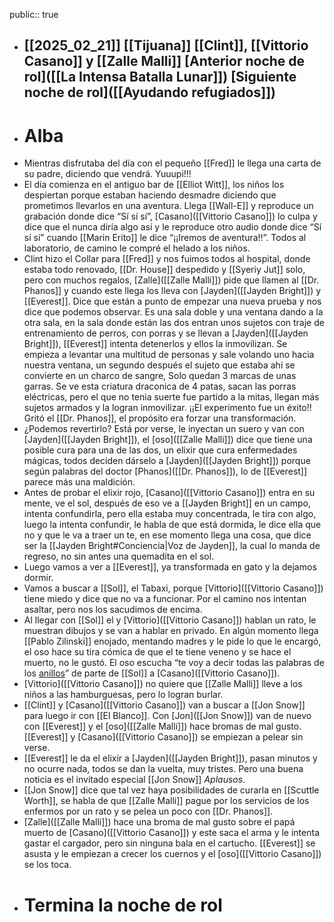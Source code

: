 public:: true

- [[2025_02_21]]
  [[Tijuana]]
  [[Clint]], [[Vittorio Casano]] y [[Zalle Malli]]
  [Anterior noche de rol]([[La Intensa Batalla Lunar]])
  [Siguiente noche de rol]([[Ayudando refugiados]]) 
  ---
- # Alba
- Mientras disfrutaba del día con el pequeño [[Fred]] le llega una carta de su padre, diciendo que vendrá. Yuuupi!!!
- El día comienza en el antiguo bar de [[Elliot Witt]], los niños los despiertan porque estaban haciendo desmadre diciendo que prometimos llevarlos en una aventura. Llega [[Wall-E]] y reproduce un grabación donde dice “Sí sí sí”, [Casano]([[Vittorio Casano]]) lo culpa y dice que el nunca diría algo así y le reproduce otro audio donde dice “Sí sí sí” cuando [[Marin Erito]] le dice  “¡¡Iremos de aventura!!”.
  Todos al laboratorio, de camino le compré el helado a los niños.
- Clint hizo el Collar para [[Fred]] y nos fuimos todos al hospital, donde estaba todo renovado, [[Dr. House]] despedido y [[Syeriy Jut]] solo, pero con muchos regalos, [Zalle]([[Zalle Malli]]) pide que llamen al [[Dr. Phanos]] y cuando este llega los lleva con [Jayden]([[Jayden Bright]]) y [[Everest]]. Dice que están a punto de empezar una nueva prueba y  nos dice que podemos observar. Es una sala doble y una ventana dando a la otra sala, en la sala donde están las dos entran unos sujetos con traje de entrenamiento de perros, con porras y se llevan a [Jayden]([[Jayden Bright]]), [[Everest]] intenta detenerlos y ellos la inmovilizan. Se empieza a levantar una multitud de personas y sale volando uno hacia nuestra ventana, un segundo después el sujeto que estaba ahí se convierte en un charco de sangre, Solo quedan 3 marcas de unas garras. Se ve esta criatura draconica de 4 patas, sacan las porras eléctricas, pero el que no tenia suerte fue partido a la mitas, llegan más sujetos armados y la logran inmovilizar. ¡¡El experimento fue un éxito!! Gritó el [[Dr. Phanos]], el propósito era forzar una transformación.
- ¿Podemos revertirlo? Está por verse, le inyectan un suero y van con [Jayden]([[Jayden Bright]]), el [oso]([[Zalle Malli]]) dice que tiene una posible cura para una de las dos, un elixir que cura enfermedades mágicas, todos deciden dárselo a [Jayden]([[Jayden Bright]]) porque según palabras del doctor [Phanos]([[Dr. Phanos]]), lo de [[Everest]] parece más una maldición.
- Antes de probar el elixir rojo, [Casano]([[Vittorio Casano]]) entra en su mente, ve el sol, después de eso ve a [[Jayden Bright]] en un campo, intenta confundirla, pero ella estaba muy concentrada, le tira con algo, luego la intenta confundir, le habla de que está dormida, le dice ella que no y que le va a traer un te, en ese momento llega una cosa, que dice ser la [[Jayden Bright#Conciencia|Voz de Jayden]], la cual lo manda de regreso, no sin antes una quemadita en el sol.
- Luego vamos a ver a [[Everest]], ya transformada en gato y la dejamos dormir.
- Vamos a buscar a [[Sol]], el Tabaxi, porque [Vittorio]([[Vittorio Casano]]) tiene miedo y dice que no va a funcionar. Por el camino nos intentan asaltar, pero nos los sacudimos de encima.
- Al llegar con [[Sol]] el y [Vittorio]([[Vittorio Casano]]) hablan un rato, le muestran dibujos y se van a hablar en privado. En algún momento llega [[Pablo Zilinski]] enojado, mentando madres y le pide lo que le encargó, el oso hace su tira cómica de que el te tiene veneno y se hace el muerto, no le gustó.
  El oso escucha “te voy a decir todas las palabras de los [anillos]([[Anillos]])” de parte de [[Sol]] a [Casano]([[Vittorio Casano]]).
- [Vittorio]([[Vittorio Casano]]) no quiere que [[Zalle Malli]] lleve a los niños a las hamburguesas, pero lo logran burlar.
- [[Clint]] y [Casano]([[Vittorio Casano]]) van a buscar a [[Jon Snow]] para luego ir con [[El Blanco]].
  Con [Jon]([[Jon Snow]]) van de nuevo con [[Everest]] y el [oso]([[Zalle Malli]]) hace bromas de mal gusto. [[Everest]] y [Casano]([[Vittorio Casano]]) se empiezan a pelear sin verse.
- [[Everest]] le da el elixir a [Jayden]([[Jayden Bright]]), pasan minutos y no ocurre nada, todos se dan la vuelta, muy tristes. Pero una buena noticia es el invitado especial [[Jon Snow]] *Aplausos*.
- [[Jon Snow]] dice que tal vez haya posibilidades de curarla en [[Scuttle Worth]], se habla de que [[Zalle Malli]] pague por los servicios de los enfermos por un rato y se pelea un poco con [[Dr. Phanos]].
- [Zalle]([[Zalle Malli]]) hace una broma de mal gusto sobre el papá muerto de [Casano]([[Vittorio Casano]]) y este saca el arma y le intenta gastar el cargador, pero sin ninguna bala en el cartucho. [[Everest]] se asusta y le empiezan a crecer los cuernos y el [oso]([[Vittorio Casano]]) se los toca.
- # Termina la noche de rol